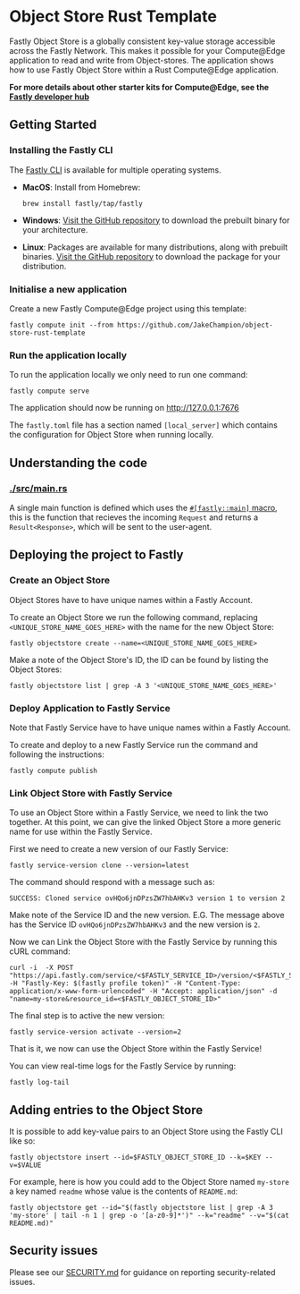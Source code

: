 # Object Store Rust Template

Fastly Object Store is a globally consistent key-value storage accessible across the Fastly Network. This makes it possible for your Compute@Edge application to read and write from Object-stores. The application shows how to use Fastly Object Store within a Rust Compute@Edge application.

**For more details about other starter kits for Compute@Edge, see the [Fastly developer hub](https://developer.fastly.com/solutions/starters)**

## Getting Started

### Installing the Fastly CLI

The [Fastly CLI](https://developer.fastly.com/learning/tools/cli/) is available for multiple operating systems.

- **MacOS**: Install from Homebrew:

    ```
    brew install fastly/tap/fastly
    ```

- **Windows**: [Visit the GitHub repository](https://github.com/fastly/cli/releases/latest) to download the prebuilt binary for your architecture.
- **Linux**: Packages are available for many distributions, along with prebuilt binaries. [Visit the GitHub repository](https://github.com/fastly/cli/releases/latest) to download the package for your distribution.

### Initialise a new application

Create a new Fastly Compute@Edge project using this template:

```shell
fastly compute init --from https://github.com/JakeChampion/object-store-rust-template
```

### Run the application locally

To run the application locally we only need to run one command:

```shell
fastly compute serve
```

The application should now be running on <http://127.0.0.1:7676>

The `fastly.toml` file has a section named `[local_server]` which contains the configuration for Object Store when running locally.

## Understanding the code

### [./src/main.rs](./src/main.rs)

A single main function is defined which uses the [`#[fastly::main]` macro](https://docs.rs/fastly/latest/fastly/attr.main.html), this is the function that recieves the incoming `Request` and returns a `Result<Response>`, which will be sent to the user-agent.

## Deploying the project to Fastly

### Create an Object Store

Object Stores have to have unique names within a Fastly Account.

To create an Object Store we run the following command, replacing `<UNIQUE_STORE_NAME_GOES_HERE>` with the name for the new Object Store:

```shell
fastly objectstore create --name=<UNIQUE_STORE_NAME_GOES_HERE>
```

Make a note of the Object Store's ID, the ID can be found by listing the Object Stores:
```shell
fastly objectstore list | grep -A 3 '<UNIQUE_STORE_NAME_GOES_HERE>'
```

### Deploy Application to Fastly Service

Note that Fastly Service have to have unique names within a Fastly Account.

To create and deploy to a new Fastly Service run the command and following the instructions:

```shell
fastly compute publish
```

### Link Object Store with Fastly Service

To use an Object Store within a Fastly Service, we need to link the two together. At this point, we can give the linked Object Store a more generic name for use within the Fastly Service.

First we need to create a new version of our Fastly Service:

```shell
fastly service-version clone --version=latest
```

The command should respond with a message such as:
```shell
SUCCESS: Cloned service ovHQo6jnDPzsZW7hbAHKv3 version 1 to version 2
```

Make note of the Service ID and the new version. E.G. The message above has the Service ID `ovHQo6jnDPzsZW7hbAHKv3` and the new version is `2`.

Now we can Link the Object Store with the Fastly Service by running this cURL command:

```shell
curl -i  -X POST "https://api.fastly.com/service/<$FASTLY_SERVICE_ID>/version/<$FASTLY_SERVICE_VERSION>/resource" -H "Fastly-Key: $(fastly profile token)" -H "Content-Type: application/x-www-form-urlencoded" -H "Accept: application/json" -d "name=my-store&resource_id=<$FASTLY_OBJECT_STORE_ID>"
```

The final step is to active the new version:
```shell
fastly service-version activate --version=2
```

That is it, we now can use the Object Store within the Fastly Service!

You can view real-time logs for the Fastly Service by running:
```shell
fastly log-tail
```

## Adding entries to the Object Store

It is possible to add key-value pairs to an Object Store using the Fastly CLI like so:
```shell
fastly objectstore insert --id=$FASTLY_OBJECT_STORE_ID --k=$KEY --v=$VALUE
```

For example, here is how you could add to the Object Store named `my-store` a key named `readme` whose value is the contents of `README.md`:
```shell
fastly objectstore get --id="$(fastly objectstore list | grep -A 3 'my-store' | tail -n 1 | grep -o '[a-z0-9]*')" --k="readme" --v="$(cat README.md)"
```

## Security issues

Please see our [SECURITY.md](SECURITY.md) for guidance on reporting security-related issues.